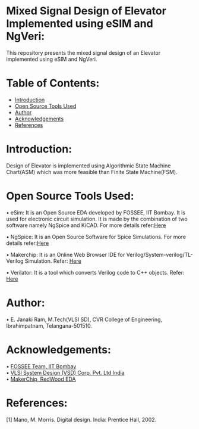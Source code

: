 # Mixed Signal Design of Elevator Implemented using eSIM and NgVeri:
This repository presents the mixed signal design of an Elevator implemented using eSIM and NgVeri.

# Table of Contents:
 * [Introduction](#Introduction)
 * [Open Source Tools Used](#Open-Source-Tools-Used)
 * [Author](#Author)
 * [Acknowledgements](#Acknowledgements)
 * [References](#References)


# Introduction:
Design of Elevator is implemented using Algorithmic State Machine Chart(ASM) which was more feasible than Finite State Machine(FSM).


# Open Source Tools Used:
•  eSim: It is an Open Source EDA developed by FOSSEE, IIT Bombay. It is used for electronic circuit simulation. It is made by the combination of two software namely NgSpice and KiCAD. For more details refer:<a href='https://www.esim.fossee.in/'>Here</a></br>

• NgSpice: It is an Open Source Software for Spice Simulations. For more details refer:<a href='http://ngspice.sourceforge.net/docs.html'>Here</a></br>

• Makerchip: It is an Online Web Browser IDE for Verilog/System-verilog/TL-Verilog Simulation. Refer: <a href='https://www.makerchip.com/'>Here</a></br>

• Verilator: It is a tool which converts Verilog code to C++ objects. Refer: <a href='https://www.veripool.org/verilator/'>Here</a></br>


# Author:
• E. Janaki Ram, M.Tech(VLSI SD), CVR College of Engineering, Ibrahimpatnam, Telangana-501510.

# Acknowledgements:
• <a href='https://www.esim.fossee.in/'>FOSSEE Team, IIT Bombay</a></br>
• <a href='https://www.vlsisystemdesign.com/'>VLSI System Design (VSD) Corp. Pvt. Ltd India</a></br>
• <a href='https://www.makerchip.com/'>MakerChip, RedWood EDA</a></br>

# References:
[1] Mano, M. Morris. Digital design. India: Prentice Hall, 2002.
